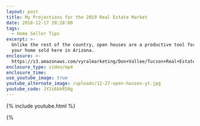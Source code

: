 ```yaml
---
layout: post
title: My Projections for the 2019 Real Estate Market
date: 2018-12-17 20:28:00
tags:
  - Home Seller Tips
excerpt: >-
  Unlike the rest of the country, open houses are a productive tool for getting
  your home sold here in Arizona.
enclosure: >-
  https://s3.amazonaws.com/vyralmarketing/Don+Vallee/Tucson+Real+Estate+Agent-+Why+Open+Houses+Are+Still+a+Useful+Tool+for+Home+Sellers+in+Arizona.mp4
enclosure_type: video/mp4
enclosure_time:
use_youtube_image: true
youtube_alternate_image: /uploads/12-27-open-houses-yt.jpg
youtube_code: JY2i6bkR50g
---
```


{% include youtube.html %}

{%